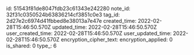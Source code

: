 id: 51543f81de8047fdb23c61343e242280
note_id: 32f31c0350524b63836214cf3851c0e3
tag_id: 2d27e2c6974d41fbbed8e38013a7e47e
created_time: 2022-02-28T15:46:50.570Z
updated_time: 2022-02-28T15:46:50.570Z
user_created_time: 2022-02-28T15:46:50.570Z
user_updated_time: 2022-02-28T15:46:50.570Z
encryption_cipher_text: 
encryption_applied: 0
is_shared: 0
type_: 6